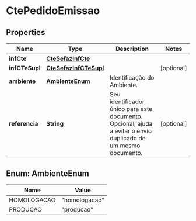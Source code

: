 

# CtePedidoEmissao


## Properties

| Name | Type | Description | Notes |
|------------ | ------------- | ------------- | -------------|
|**infCte** | [**CteSefazInfCte**](CteSefazInfCte.md) |  |  |
|**infCTeSupl** | [**CteSefazInfCTeSupl**](CteSefazInfCTeSupl.md) |  |  [optional] |
|**ambiente** | [**AmbienteEnum**](#AmbienteEnum) | Identificação do Ambiente. |  |
|**referencia** | **String** | Seu identificador único para este documento. Opcional, ajuda a evitar o envio duplicado de um mesmo documento. |  [optional] |



## Enum: AmbienteEnum

| Name | Value |
|---- | -----|
| HOMOLOGACAO | &quot;homologacao&quot; |
| PRODUCAO | &quot;producao&quot; |



